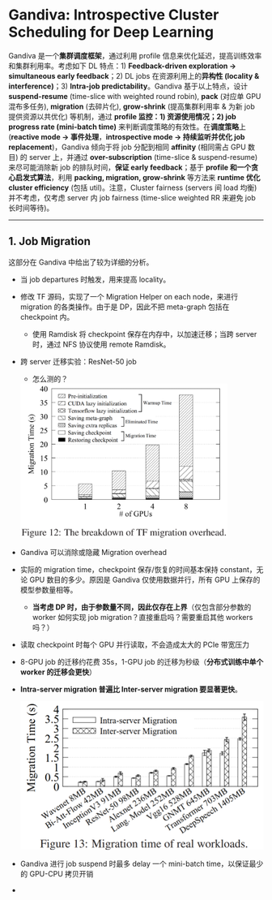 # Gandiva: Introspective Cluster Scheduling for Deep Learning

Gandiva 是一个**集群调度框架**，通过利用 profile 信息来优化延迟，提高训练效率和集群利用率。考虑如下 DL 特点：1) **Feedback-driven exploration -> simultaneous early feedback**；2) DL jobs 在资源利用上的**异构性 (locality & interference)**；3) **Intra-job predictability**。Gandiva 基于以上特点，设计 **suspend-resume** (time-slice with weighted round robin), **pack** (对应单 GPU 混布多任务), **migration** (去碎片化), **grow-shrink** (提高集群利用率 & 为新 job 提供资源以共优化) 等机制，通过 **profile 监控：1) 资源使用情况；2) job progress rate (mini-batch time)** 来判断调度策略的有效性。在**调度策略**上 (**reactive mode -> 事件处理**，**introspective mode -> 持续监听并优化 job replacement**)，Gandiva 倾向于将 job 分配到相同 **affinity** (相同需占 GPU 数目) 的 server 上，并通过 **over-subscription** (time-slice & suspend-resume) 来尽可能消除新 job 的排队时间，**保证 early feedback**；基于 **profile 和一个贪心启发式算法**，利用 **packing, migration, grow-shrink** 等方法来 **runtime 优化 cluster efficiency** (包括 util)。注意，Cluster fairness (servers 间 load 均衡) 并不考虑，仅考虑 server 内 job fairness (time-slice weighted RR 来避免 job 长时间等待)。

-------



## 1. Job Migration

这部分在 Gandiva 中给出了较为详细的分析。

- 当 job departures 时触发，用来提高 locality。

- 修改 TF 源码，实现了一个 Migration Helper on each node，来进行 migration 的各类操作。由于是 DP，因此不把 meta-graph 包括在 checkpoint 内。

    - 使用 Ramdisk 将 checkpoint 保存在内存中，以加速迁移；当跨 server 时，通过 NFS 协议使用 remote Ramdisk。

- 跨 server 迁移实验：ResNet-50 job

    - 怎么测的？

    <img src="./figures/Screenshot 2023-03-16 at 15.09.29.png" alt="avatar" style="zoom:40%;" />

- Gandiva 可以消除或隐藏 Migration overhead

- 实际的 migration time，checkpoint 保存/恢复的时间基本保持 constant，无论 GPU 数目的多少。原因是 Gandiva 仅使用数据并行，所有 GPU 上保存的模型参数量相等。

    - **当考虑 DP 时，由于参数量不同，因此仅存在上界**（仅包含部分参数的 worker 如何实现 job migration？直接重启吗？需要重启其他 workers 吗？）

- 读取 checkpoint 时每个 GPU 并行读取，不会造成太大的 PCIe 带宽压力

- 8-GPU job 的迁移约花费 35s，1-GPU job 的迁移为秒级（**分布式训练中单个 worker 的迁移会更快**）

- **Intra-server migration 普遍比 Inter-server migration 要显著更快**。

    <img src="./figures/Screenshot 2023-03-16 at 15.58.20.png" alt="avatar" style="zoom:50%;" />

- Gandiva 进行 job suspend 时最多 delay 一个 mini-batch time，以保证最少的 GPU-CPU 拷贝开销

- 

